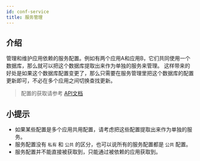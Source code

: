 ```yaml
---
id: conf-service
title: 服务管理
---
```


## 介绍

管理和维护应用依赖的服务配置。例如有两个应用A和应用B，它们共同使用一个数据库，那么就可以把这个数据库提取出来作为单独的服务来管理。
这样带来的好处是如果这个数据库配置变更了，那么只需要在服务管理里把这个数据库的配置更新即可，不必在多个应用之间切换查找更新。

> 配置的获取请参考 [API文档](/docs/apis/)

## 小提示
- 如果某些配置是多个应用共用配置，请考虑把这些配置提取出来作为单独的服务。
- 服务配置没有 `私有` 和 `公共` 的区分，也可以说所有的服务配置都是 `公共` 配置。
- 服务配置并不能直接被获取到，只能通过被依赖的应用获取到。